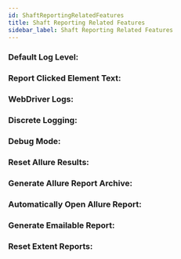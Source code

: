 ```yaml
---
id: ShaftReportingRelatedFeatures
title: Shaft Reporting Related Features
sidebar_label: Shaft Reporting Related Features
---
```

### Default Log Level:

### Report Clicked Element Text:

### WebDriver Logs:

### Discrete Logging:

### Debug Mode:

### Reset Allure Results:

### Generate Allure Report Archive:

### Automatically Open Allure Report:

### Generate Emailable Report:

### Reset Extent Reports:

